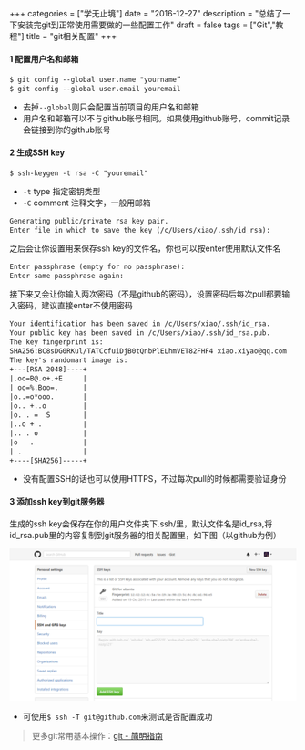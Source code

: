 +++
categories = ["学无止境"]
date = "2016-12-27"
description = "总结了一下安装完git到正常使用需要做的一些配置工作"
draft = false
tags = ["Git","教程"]
title = "git相关配置"
+++

#### 1 配置用户名和邮箱
    $ git config --global user.name "yourname”
    $ git config --global user.email youremail
* 去掉`--global`则只会配置当前项目的用户名和邮箱
* 用户名和邮箱可以不与github账号相同。如果使用github账号，commit记录会链接到你的github账号

#### 2 生成SSH key
	$ ssh-keygen -t rsa -C "youremail"
* `-t` type 指定密钥类型
* `-C` comment 注释文字，一般用邮箱

```
Generating public/private rsa key pair.
Enter file in which to save the key (/c/Users/xiao/.ssh/id_rsa):
```
之后会让你设置用来保存ssh key的文件名，你也可以按enter使用默认文件名

    Enter passphrase (empty for no passphrase):
    Enter same passphrase again:
接下来又会让你输入两次密码（不是github的密码），设置密码后每次pull都要输入密码，建议直接enter不使用密码

    Your identification has been saved in /c/Users/xiao/.ssh/id_rsa.
    Your public key has been saved in /c/Users/xiao/.ssh/id_rsa.pub.
    The key fingerprint is:
    SHA256:BC8sDG0RKul/TATCcfuiDjB0tQnbPlELhmVET82FHF4 xiao.xiyao@qq.com
    The key's randomart image is:
    +---[RSA 2048]----+
    |.oo=B@.o+.+E     |
    | oo=%.Boo=.      |
    |o..=o*ooo.       |
    |o.. +..o         |
    |o. . =  S        |
    |..o + .          |
    |.. . o           |
    |o   .            |
    | .               |
    +----[SHA256]-----+


* 没有配置SSH的话也可以使用HTTPS，不过每次pull的时候都需要验证身份

#### 3 添加ssh key到git服务器
生成的ssh key会保存在你的用户文件夹下.ssh/里，默认文件名是id_rsa,将id_rsa.pub里的内容复制到git服务器的相关配置里，如下图（以github为例）

![github ssh](learn/res/github-ssh.png)

* 可使用`$ ssh -T git@github.com`来测试是否配置成功

> 更多git常用基本操作：[git - 简明指南](http://rogerdudler.github.io/git-guide/index.zh.html)
